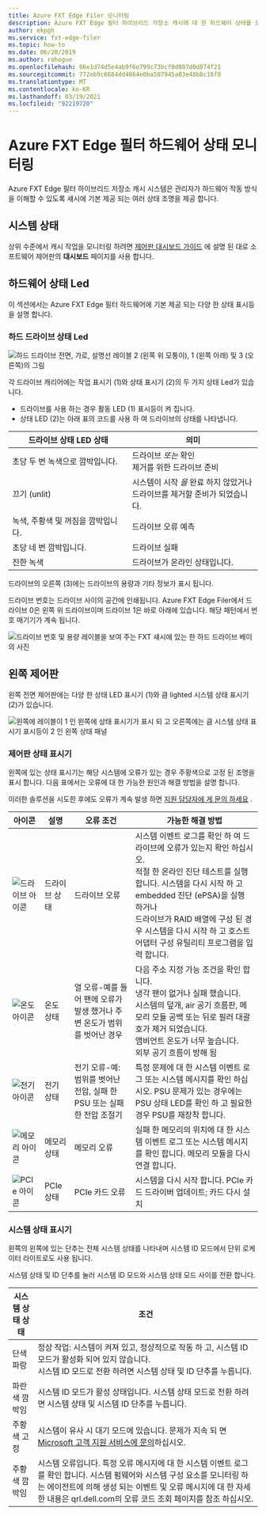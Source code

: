 ```yaml
---
title: Azure FXT Edge Filer 모니터링
description: Azure FXT Edge 필터 하이브리드 저장소 캐시에 대 한 하드웨어 상태를 모니터링 하는 방법
author: ekpgh
ms.service: fxt-edge-filer
ms.topic: how-to
ms.date: 06/20/2019
ms.author: rohogue
ms.openlocfilehash: 86e1d74d5e4ab9f6e799c73bcf0d807d0d874f21
ms.sourcegitcommit: 772eb9c6684dd4864e0ba507945a83e48b8c16f0
ms.translationtype: MT
ms.contentlocale: ko-KR
ms.lasthandoff: 03/19/2021
ms.locfileid: "92219720"
---
```

# <a name="monitor-azure-fxt-edge-filer-hardware-status"></a>Azure FXT Edge 필터 하드웨어 상태 모니터링

Azure FXT Edge 필터 하이브리드 저장소 캐시 시스템은 관리자가 하드웨어 작동 방식을 이해할 수 있도록 섀시에 기본 제공 되는 여러 상태 조명을 제공 합니다.

## <a name="system-health-status"></a>시스템 상태

상위 수준에서 캐시 작업을 모니터링 하려면 [제어판 대시보드 가이드](https://azure.github.io/Avere/legacy/dashboard/4_7/html/ops_dashboard_index.html) 에 설명 된 대로 소프트웨어 제어판의 **대시보드** 페이지를 사용 합니다.

## <a name="hardware-status-leds"></a>하드웨어 상태 Led

이 섹션에서는 Azure FXT Edge 필터 하드웨어에 기본 제공 되는 다양 한 상태 표시등을 설명 합니다.

### <a name="hard-drive-status-leds"></a>하드 드라이브 상태 Led

![하드 드라이브 전면, 가로, 설명선 레이블 2 (왼쪽 위 모퉁이), 1 (왼쪽 아래) 및 3 (오른쪽)의 그림](media/fxt-monitor/fxt-drive-callouts.png)

각 드라이브 캐리어에는 작업 표시기 (1)와 상태 표시기 (2)의 두 가지 상태 Led가 있습니다.

* 드라이브를 사용 하는 경우 활동 LED (1) 표시등이 켜 집니다.
* 상태 LED (2)는 아래 표의 코드를 사용 하 여 드라이브의 상태를 나타냅니다.

| 드라이브 상태 LED 상태              | 의미  |
|-------------------------------------|----------------------------------------------------------|
| 초당 두 번 녹색으로 깜박입니다.      | 드라이브 *또는* 확인 <br> 제거를 위한 드라이브 준비  |
| 끄기 (unlit)                         | 시스템이 시작 *을* 완료 하지 않았거나 <br>드라이브를 제거할 준비가 되었습니다. |
| 녹색, 주황색 및 꺼짐을 깜박입니다.       | 드라이브 오류 예측   |
| 초당 네 번 깜박입니다. | 드라이브 실패   |
| 진한 녹색                         | 드라이브가 온라인 상태입니다. |

드라이브의 오른쪽 (3)에는 드라이브의 용량과 기타 정보가 표시 됩니다.

드라이브 번호는 드라이브 사이의 공간에 인쇄됩니다. Azure FXT Edge Filer에서 드라이브 0은 왼쪽 위 드라이브이며 드라이브 1은 바로 아래에 있습니다. 해당 패턴에서 번호 매기기가 계속 됩니다.

![드라이브 번호 및 용량 레이블을 보여 주는 FXT 섀시에 있는 한 하드 드라이브 베이의 사진](media/fxt-drives-photo.png)

## <a name="left-control-panel"></a>왼쪽 제어판

왼쪽 전면 제어판에는 다양 한 상태 LED 표시기 (1)와 큼 lighted 시스템 상태 표시기 (2)가 있습니다.

![왼쪽에 레이블이 1 인 왼쪽에 상태 표시기가 표시 되 고 오른쪽에는 큼 시스템 상태 표시기 표시등이 2 인 왼쪽 상태 패널](media/fxt-monitor/fxt-control-panel-left.jpg)

### <a name="control-panel-status-indicators"></a>제어판 상태 표시기

왼쪽에 있는 상태 표시기는 해당 시스템에 오류가 있는 경우 주황색으로 고정 된 조명을 표시 합니다. 다음 표에서는 오류에 대 한 가능한 원인과 해결 방법을 설명 합니다.

이러한 솔루션을 시도한 후에도 오류가 계속 발생 하면 [지원 담당자에 게 문의 하세요](fxt-support-ticket.md) .

| 아이콘 | 설명 | 오류 조건 | 가능한 해결 방법 |
|----------------|---------------|--------------------|----------------------|
| ![드라이브 아이콘](media/fxt-monitor/fxt-hd-icon.jpg) | 드라이브 상태 | 드라이브 오류 | 시스템 이벤트 로그를 확인 하 여 드라이브에 오류가 있는지 확인 하십시오. <br>적절 한 온라인 진단 테스트를 실행 합니다. 시스템을 다시 시작 하 고 embedded 진단 (ePSA)을 실행 하거나 <br>드라이브가 RAID 배열에 구성 된 경우 시스템을 다시 시작 하 고 호스트 어댑터 구성 유틸리티 프로그램을 입력 합니다. |
|![온도 아이콘](media/fxt-monitor/fxt-temp-icon.jpg) | 온도 상태 | 열 오류-예를 들어 팬에 오류가 발생 했거나 주변 온도가 범위를 벗어난 경우 | 다음 주소 지정 가능 조건을 확인 합니다. <br>냉각 팬이 없거나 실패 했습니다. <br>시스템의 덮개, air 공기 흐름판, 메모리 모듈 공백 또는 뒤로 필러 대괄호가 제거 되었습니다. <br>앰비언트 온도가 너무 높습니다. <br>외부 공기 흐름이 방해 됨 |
|![전기 아이콘](media/fxt-monitor/fxt-electric-icon.jpg) | 전기 상태 | 전기 오류-예: 범위를 벗어난 전압, 실패 한 PSU 또는 실패 한 전압 조절기 |  특정 문제에 대 한 시스템 이벤트 로그 또는 시스템 메시지를 확인 하십시오. PSU 문제가 있는 경우에는 PSU 상태 LED를 확인 하 고 필요한 경우 PSU를 재장착 합니다. |
|![메모리 아이콘](media/fxt-monitor/fxt-memory-icon.jpg) | 메모리 상태 | 메모리 오류 | 실패 한 메모리의 위치에 대 한 시스템 이벤트 로그 또는 시스템 메시지를 확인 합니다. 메모리 모듈을 다시 연결 합니다. |
|![PCIe 아이콘](media/fxt-monitor/fxt-pcie-icon.jpg) | PCIe 상태 | PCIe 카드 오류 | 시스템을 다시 시작 합니다. PCIe 카드 드라이버 업데이트; 카드 다시 설치 |

### <a name="system-health-status-indicator"></a>시스템 상태 표시기

왼쪽의 왼쪽에 있는 단추는 전체 시스템 상태를 나타내며 시스템 ID 모드에서 단위 로케이터 라이트로도 사용 됩니다.

시스템 상태 및 ID 단추를 눌러 시스템 ID 모드와 시스템 상태 모드 사이를 전환 합니다.

|시스템 상태 상태 | 조건 |
|-------------------------------------------|-----------------------------------------------|
| 단색 파랑 | 정상 작업: 시스템이 켜져 있고, 정상적으로 작동 하 고, 시스템 ID 모드가 활성화 되어 있지 않습니다. <br/>시스템 ID 모드로 전환 하려면 시스템 상태 및 ID 단추를 누릅니다. |
| 파란색 깜박임 | 시스템 ID 모드가 활성 상태입니다. 시스템 상태 모드로 전환 하려면 시스템 상태 및 시스템 ID 단추를 누릅니다. |
| 주황색 고정 | 시스템이 유사 시 대기 모드에 있습니다. 문제가 지속 되 면 [Microsoft 고객 지원 서비스에 문의](fxt-support-ticket.md)하십시오. |
| 주황색 깜박임 | 시스템 오류입니다. 특정 오류 메시지에 대 한 시스템 이벤트 로그를 확인 합니다. 시스템 펌웨어와 시스템 구성 요소를 모니터링 하는 에이전트에 의해 생성 되는 이벤트 및 오류 메시지에 대 한 자세한 내용은 qrl.dell.com의 오류 코드 조회 페이지를 참조 하십시오. |
